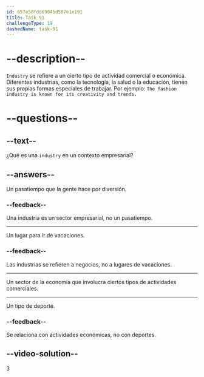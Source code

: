 ```yaml
---
id: 657e58fdd69045d587e1e191
title: Task 91
challengeType: 19
dashedName: task-91
---
```


# --description--

`Industry` se refiere a un cierto tipo de actividad comercial o económica. Diferentes industrias, como la tecnología, la salud o la educación, tienen sus propias formas especiales de trabajar. Por ejemplo: `The fashion industry is known for its creativity and trends.`

# --questions--

## --text--

¿Qué es una `industry` en un contexto empresarial?

## --answers--

Un pasatiempo que la gente hace por diversión.

### --feedback--

Una industria es un sector empresarial, no un pasatiempo.

---

Un lugar para ir de vacaciones.

### --feedback--

Las industrias se refieren a negocios, no a lugares de vacaciones.

---

Un sector de la economía que involucra ciertos tipos de actividades comerciales.

---

Un tipo de deporte.

### --feedback--

Se relaciona con actividades económicas, no con deportes.

## --video-solution--

3

